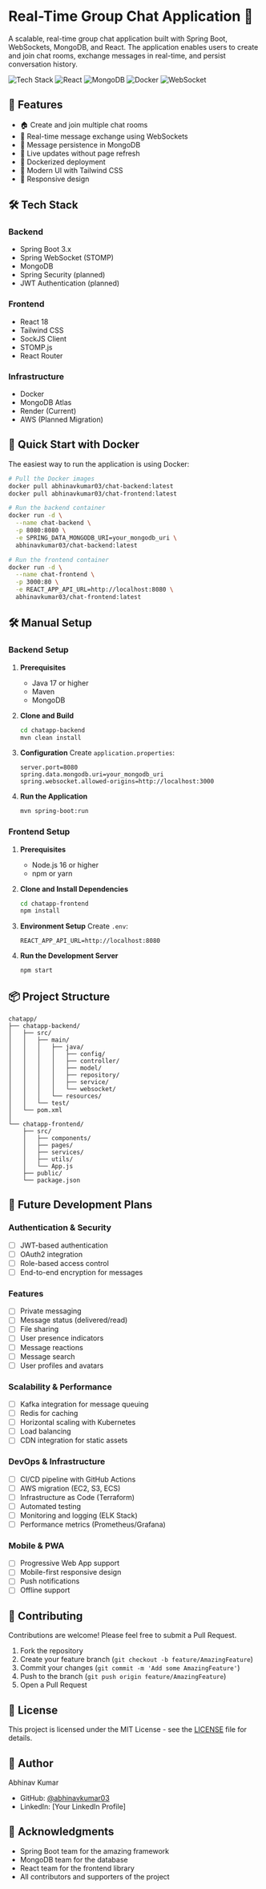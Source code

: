 # Real-Time Group Chat Application 🚀

A scalable, real-time group chat application built with Spring Boot, WebSockets, MongoDB, and React. The application enables users to create and join chat rooms, exchange messages in real-time, and persist conversation history.

![Tech Stack](https://img.shields.io/badge/Spring_Boot-6DB33F?style=for-the-badge&logo=spring-boot&logoColor=white)
![React](https://img.shields.io/badge/React-20232A?style=for-the-badge&logo=react&logoColor=61DAFB)
![MongoDB](https://img.shields.io/badge/MongoDB-4EA94B?style=for-the-badge&logo=mongodb&logoColor=white)
![Docker](https://img.shields.io/badge/Docker-2496ED?style=for-the-badge&logo=docker&logoColor=white)
![WebSocket](https://img.shields.io/badge/WebSocket-000000?style=for-the-badge&logo=websocket&logoColor=white)

## 🌟 Features

- 🏠 Create and join multiple chat rooms
- 💬 Real-time message exchange using WebSockets
- 📝 Message persistence in MongoDB
- 🔄 Live updates without page refresh
- 🐳 Dockerized deployment
- 🎨 Modern UI with Tailwind CSS
- 📱 Responsive design

## 🛠️ Tech Stack

### Backend
- Spring Boot 3.x
- Spring WebSocket (STOMP)
- MongoDB
- Spring Security (planned)
- JWT Authentication (planned)

### Frontend
- React 18
- Tailwind CSS
- SockJS Client
- STOMP.js
- React Router

### Infrastructure
- Docker
- MongoDB Atlas
- Render (Current)
- AWS (Planned Migration)

## 🚀 Quick Start with Docker

The easiest way to run the application is using Docker:

```bash
# Pull the Docker images
docker pull abhinavkumar03/chat-backend:latest
docker pull abhinavkumar03/chat-frontend:latest

# Run the backend container
docker run -d \
  --name chat-backend \
  -p 8080:8080 \
  -e SPRING_DATA_MONGODB_URI=your_mongodb_uri \
  abhinavkumar03/chat-backend:latest

# Run the frontend container
docker run -d \
  --name chat-frontend \
  -p 3000:80 \
  -e REACT_APP_API_URL=http://localhost:8080 \
  abhinavkumar03/chat-frontend:latest
```

## 🛠️ Manual Setup

### Backend Setup

1. **Prerequisites**
   - Java 17 or higher
   - Maven
   - MongoDB

2. **Clone and Build**
   ```bash
   cd chatapp-backend
   mvn clean install
   ```

3. **Configuration**
   Create `application.properties`:
   ```properties
   server.port=8080
   spring.data.mongodb.uri=your_mongodb_uri
   spring.websocket.allowed-origins=http://localhost:3000
   ```

4. **Run the Application**
   ```bash
   mvn spring-boot:run
   ```

### Frontend Setup

1. **Prerequisites**
   - Node.js 16 or higher
   - npm or yarn

2. **Clone and Install Dependencies**
   ```bash
   cd chatapp-frontend
   npm install
   ```

3. **Environment Setup**
   Create `.env`:
   ```env
   REACT_APP_API_URL=http://localhost:8080
   ```

4. **Run the Development Server**
   ```bash
   npm start
   ```

## 📦 Project Structure

```
chatapp/
├── chatapp-backend/
│   ├── src/
│   │   ├── main/
│   │   │   ├── java/
│   │   │   │   ├── config/
│   │   │   │   ├── controller/
│   │   │   │   ├── model/
│   │   │   │   ├── repository/
│   │   │   │   ├── service/
│   │   │   │   └── websocket/
│   │   │   └── resources/
│   │   └── test/
│   └── pom.xml
│
└── chatapp-frontend/
    ├── src/
    │   ├── components/
    │   ├── pages/
    │   ├── services/
    │   ├── utils/
    │   └── App.js
    ├── public/
    └── package.json
```

## 🔮 Future Development Plans

### Authentication & Security
- [ ] JWT-based authentication
- [ ] OAuth2 integration
- [ ] Role-based access control
- [ ] End-to-end encryption for messages

### Features
- [ ] Private messaging
- [ ] Message status (delivered/read)
- [ ] File sharing
- [ ] User presence indicators
- [ ] Message reactions
- [ ] Message search
- [ ] User profiles and avatars

### Scalability & Performance
- [ ] Kafka integration for message queuing
- [ ] Redis for caching
- [ ] Horizontal scaling with Kubernetes
- [ ] Load balancing
- [ ] CDN integration for static assets

### DevOps & Infrastructure
- [ ] CI/CD pipeline with GitHub Actions
- [ ] AWS migration (EC2, S3, ECS)
- [ ] Infrastructure as Code (Terraform)
- [ ] Automated testing
- [ ] Monitoring and logging (ELK Stack)
- [ ] Performance metrics (Prometheus/Grafana)

### Mobile & PWA
- [ ] Progressive Web App support
- [ ] Mobile-first responsive design
- [ ] Push notifications
- [ ] Offline support

## 🤝 Contributing

Contributions are welcome! Please feel free to submit a Pull Request.

1. Fork the repository
2. Create your feature branch (`git checkout -b feature/AmazingFeature`)
3. Commit your changes (`git commit -m 'Add some AmazingFeature'`)
4. Push to the branch (`git push origin feature/AmazingFeature`)
5. Open a Pull Request

## 📝 License

This project is licensed under the MIT License - see the [LICENSE](LICENSE) file for details.

## 👥 Author

Abhinav Kumar
- GitHub: [@abhinavkumar03](https://github.com/abhinavkumar03)
- LinkedIn: [Your LinkedIn Profile]

## 🙏 Acknowledgments

- Spring Boot team for the amazing framework
- MongoDB team for the database
- React team for the frontend library
- All contributors and supporters of the project 